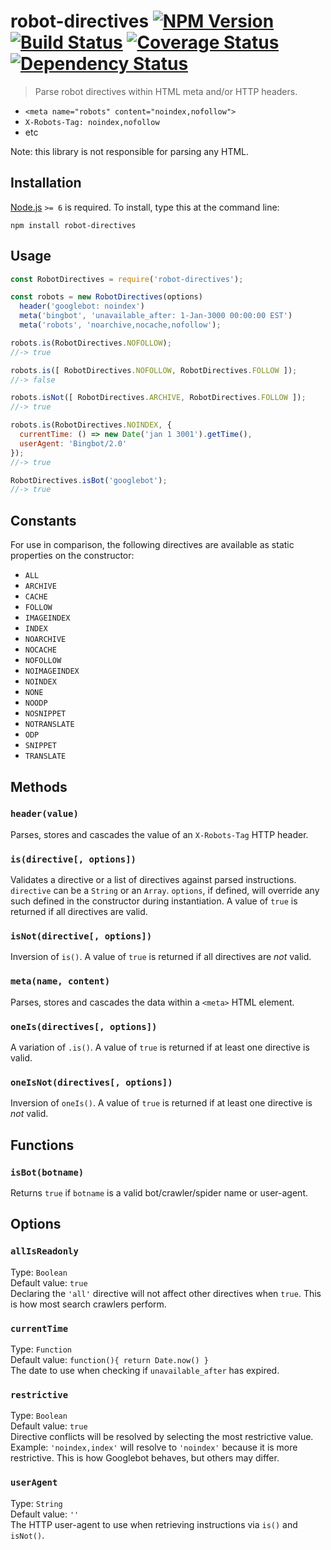 # robot-directives [![NPM Version][npm-image]][npm-url] [![Build Status][travis-image]][travis-url] [![Coverage Status][coveralls-image]][coveralls-url] [![Dependency Status][david-image]][david-url]

> Parse robot directives within HTML meta and/or HTTP headers.

* `<meta name="robots" content="noindex,nofollow">`
* `X-Robots-Tag: noindex,nofollow`
* etc

Note: this library is not responsible for parsing any HTML.


## Installation

[Node.js](http://nodejs.org/) `>= 6` is required. To install, type this at the command line:
```shell
npm install robot-directives
```

## Usage
```js
const RobotDirectives = require('robot-directives');

const robots = new RobotDirectives(options)
  header('googlebot: noindex')
  meta('bingbot', 'unavailable_after: 1-Jan-3000 00:00:00 EST')
  meta('robots', 'noarchive,nocache,nofollow');

robots.is(RobotDirectives.NOFOLLOW);
//-> true

robots.is([ RobotDirectives.NOFOLLOW, RobotDirectives.FOLLOW ]);
//-> false

robots.isNot([ RobotDirectives.ARCHIVE, RobotDirectives.FOLLOW ]);
//-> true

robots.is(RobotDirectives.NOINDEX, {
  currentTime: () => new Date('jan 1 3001').getTime(),
  userAgent: 'Bingbot/2.0'
});
//-> true

RobotDirectives.isBot('googlebot');
//-> true
```


## Constants
For use in comparison, the following directives are available as static properties on the constructor:
* `ALL`
* `ARCHIVE`
* `CACHE`
* `FOLLOW`
* `IMAGEINDEX`
* `INDEX`
* `NOARCHIVE`
* `NOCACHE`
* `NOFOLLOW`
* `NOIMAGEINDEX`
* `NOINDEX`
* `NONE`
* `NOODP`
* `NOSNIPPET`
* `NOTRANSLATE`
* `ODP`
* `SNIPPET`
* `TRANSLATE`


## Methods

### `header(value)`
Parses, stores and cascades the value of an `X-Robots-Tag` HTTP header.

### `is(directive[, options])`
Validates a directive or a list of directives against parsed instructions. `directive` can be a `String` or an `Array`. `options`, if defined, will override any such defined in the constructor during instantiation. A value of `true` is returned if all directives are valid.

### `isNot(directive[, options])`
Inversion of `is()`. A value of `true` is returned if all directives are *not* valid.

### `meta(name, content)`
Parses, stores and cascades the data within a `<meta>` HTML element.

### `oneIs(directives[, options])`
A variation of `.is()`. A value of `true` is returned if at least one directive is valid.

### `oneIsNot(directives[, options])`
Inversion of `oneIs()`. A value of `true` is returned if at least one directive is *not* valid.


## Functions

### `isBot(botname)`
Returns `true` if `botname` is a valid bot/crawler/spider name or user-agent.


## Options

### `allIsReadonly`
Type: `Boolean`  
Default value: `true`  
Declaring the `'all'` directive will not affect other directives when `true`. This is how most search crawlers perform.

### `currentTime`
Type: `Function`  
Default value: `function(){ return Date.now() }`  
The date to use when checking if `unavailable_after` has expired.

### `restrictive`
Type: `Boolean`  
Default value: `true`  
Directive conflicts will be resolved by selecting the most restrictive value. Example: `'noindex,index'` will resolve to `'noindex'` because it is more restrictive. This is how Googlebot behaves, but others may differ.

### `userAgent`
Type: `String`  
Default value: `''`  
The HTTP user-agent to use when retrieving instructions via `is()` and `isNot()`.


[npm-image]: https://img.shields.io/npm/v/robot-directives.svg
[npm-url]: https://npmjs.org/package/robot-directives
[travis-image]: https://img.shields.io/travis/stevenvachon/robot-directives.svg
[travis-url]: https://travis-ci.org/stevenvachon/robot-directives
[coveralls-image]: https://img.shields.io/coveralls/stevenvachon/robot-directives.svg
[coveralls-url]: https://coveralls.io/github/stevenvachon/robot-directives
[david-image]: https://img.shields.io/david/stevenvachon/robot-directives.svg
[david-url]: https://david-dm.org/stevenvachon/robot-directives
